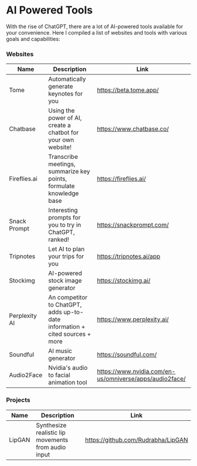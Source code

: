 # AI Powered Tools
With the rise of ChatGPT, there are a lot of AI-powered tools available for your convenience. Here I compiled a list of websites and tools with various goals and capabilities:
### Websites
| Name | Description | Link |
| -------- | -------- | -------- |
| Tome | Automatically generate keynotes for you | https://beta.tome.app/ |
| Chatbase | Using the power of AI, create a chatbot for your own website! | https://www.chatbase.co/ |
| Fireflies.ai | Transcribe meetings, summarize key points, formulate knowledge base | https://fireflies.ai/ |
| Snack Prompt | Interesting prompts for you to try in ChatGPT, ranked! | https://snackprompt.com/ |
| Tripnotes | Let AI to plan your trips for you | https://tripnotes.ai/app |
| Stockimg | AI-powered stock image generator | https://stockimg.ai/ |
| Perplexity AI | An competitor to ChatGPT, adds up-to-date information + cited sources + more | https://www.perplexity.ai/ |
| Soundful | AI music generator | https://soundful.com/ |
| Audio2Face | Nvidia's audio to facial animation tool | https://www.nvidia.com/en-us/omniverse/apps/audio2face/ |
### Projects
| Name | Description | Link |
| -------- | -------- | -------- |
| LipGAN | Synthesize realistic lip movements from audio input | https://github.com/Rudrabha/LipGAN |
